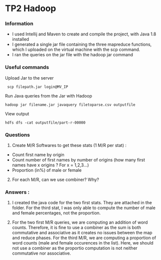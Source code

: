 # TP2 Hadoop

### Information

+ I used Intellij and Maven to create and compile the project, with Java 1.8 installed
+ I generated a single jar file containing the three mapreduce functions, which I uploaded on the virtual machine with the scp command.
+ I ran the queries on the jar file with the hadoop jar command

### Useful commands
Upload Jar to the server
<pre><code> scp filepath.jar login@MV_IP </code></pre>
Run Java queries from the Jar with Hadoop
<pre><code>hadoop jar filename.jar javaquery filetoparse.csv outputfile </code></pre>
View output 
<pre><code>hdfs dfs -cat outputfile/part-r-00000</code></pre>



### Questions 

1) Create M/R Softwares to get these stats (1 M/R per stat) :
- Count first name by origin
- Count number of first names by number of origins (how many first names have x origins ? For x = 1,2,3...)
-  Proportion (in%) of male or female

2) For each M/R, can we use combiner? Why?

### Answers : 

1) I created the java code for the two first stats. They are attached in the folder. 
For the third stat, I was only able to compute the number of male and female percentages, not the proportion.

2) For the two first M/R queries, we are computing an addition of word counts. Therefore, it is fine to use a combiner as the sum is both commutative and associative as it creates no issues between the map and reduce phases.
For the third M/R, we are computing a proportion of word counts (male and female occurences in the list). Here, we should not use a combiner as the proportio computation is not neither commutative nor associative.

